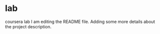 # lab
coursera lab
I am editing the README file. Adding some more details about the project description.

